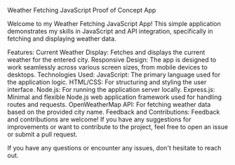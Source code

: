 Weather Fetching JavaScript Proof of Concept App

Welcome to my Weather Fetching JavaScript App! This simple application demonstrates my skills in JavaScript and API integration, specifically in fetching and displaying weather data.

Features:
Current Weather Display: Fetches and displays the current weather for the entered city.
Responsive Design: The app is designed to work seamlessly across various screen sizes, from mobile devices to desktops.
Technologies Used:
JavaScript: The primary language used for the application logic.
HTML/CSS: For structuring and styling the user interface.
Node.js: For running the application server locally.
Express.js: Minimal and flexible Node.js web application framework used for handling routes and requests.
OpenWeatherMap API: For fetching weather data based on the provided city name.
Feedback and Contributions:
Feedback and contributions are welcome! If you have any suggestions for improvements or want to contribute to the project, feel free to open an issue or submit a pull request.

If you have any questions or encounter any issues, don't hesitate to reach out.
